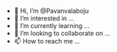 - 👋 Hi, I’m @Pavanvalaboju
- 👀 I’m interested in ...
- 🌱 I’m currently learning ...
- 💞️ I’m looking to collaborate on ...
- 📫 How to reach me ...

<!---
Pavanvalaboju/Pavanvalaboju is a ✨ special ✨ repository because its `README.md` (this file) appears on your GitHub profile.
You can click the Preview link to take a look at your changes.
--->

